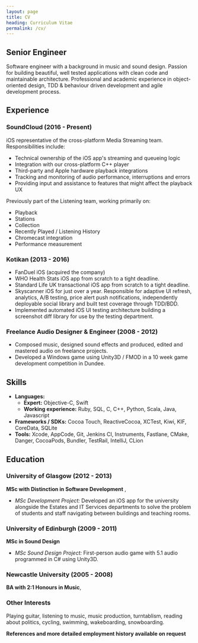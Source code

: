 ```yaml
---
layout: page
title: CV
heading: Curriculum Vitae
permalink: /cv/
---
```


## Senior Engineer

Software engineer with a background in music and sound design. Passion for building beautiful, well tested applications with clean code and maintainable architecture. Professional and academic experience in object-oriented design, TDD & behaviour driven development and agile development process.

## Experience

### SoundCloud (2016 - Present)
iOS representative of the cross-platform Media Streaming team. Responsibilities include:
- Technical ownership of the iOS app's streaming and queueing logic
- Integration with our cross-platform C++ player
- Third-party and Apple hardware playback integrations
- Tracking and monitoring of audio performance, interruptions and errors
- Providing input and assistance to features that might affect the playback UX

Previously part of the Listening team, working primarily on:
- Playback
- Stations
- Collection
- Recently Played / Listening History
- Chromecast integration
- Performance measurement

### Kotikan (2013 - 2016)
- FanDuel iOS (acquired the company)
- WHO Health Stats iOS app from scratch to a tight deadline.
- Standard Life UK transactional iOS app from scratch to a tight deadline.
- Skyscanner iOS for just over a year. Responsible for adaptive UI refresh, analytics, A/B
    testing, price alert push notifications, independently deployable social library and built test coverage through TDD/BDD.
- Implemented automated iOS UI testing architecture building a screenshot diff library for use by the testing department.

### Freelance Audio Designer & Engineer (2008 - 2012)
- Composed music, designed sound effects and produced, edited and mastered audio on freelance projects.
- Developed a Windows game using Unity3D / FMOD in a 10 week game development competition in Dundee.

## Skills
- **Languages:**
  - **Expert:** Objective-C, Swift 
  - **Working experience:** Ruby, SQL, C, C++, Python, Scala, Java, Javascript
- **Frameworks / SDKs:** Cocoa Touch, ReactiveCocoa, XCTest, Kiwi, KIF, CoreData, SQLite
- **Tools:** Xcode, AppCode, Git, Jenkins CI, Instruments, Fastlane, CMake, Danger, CocoaPods, Bundler, TestRail, IntelliJ, CLion

## Education

### University of Glasgow (2012 - 2013)
**MSc with Distinction in Software Development** ,

- _MSc Development Project:_ Developed an iOS app for the university alongside the Estates and IT Services
    departments to solve the problem of students and staff navigating between buildings and teaching rooms.

### University of Edinburgh (2009 - 2011)
**MSc in Sound Design**

- _MSc Sound Design Project:_ First-person audio game with 5.1 audio programmed in C# using Unity3D.

### Newcastle University (2005 - 2008)
**BA with 2:1 Honours in Music**,

### Other Interests
Playing guitar, listening to music, music production, turntablism, reading about politics, cycling, swimming,
wakeboarding, snowboarding.

**References and more detailed employment history available on request**
